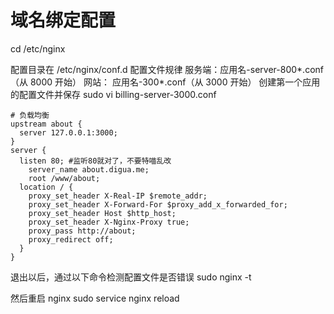 # 域名绑定配置

cd /etc/nginx

配置目录在 /etc/nginx/conf.d
配置文件规律
服务端：应用名-server-800*.conf（从 8000 开始）
网站： 应用名-300*.conf（从 3000 开始）
创建第一个应用的配置文件并保存
sudo vi billing-server-3000.conf

```
# 负载均衡
upstream about {
  server 127.0.0.1:3000;
}
server {
  listen 80; #监听80就对了，不要特喵乱改
    server_name about.digua.me;
    root /www/about;
  location / {
    proxy_set_header X-Real-IP $remote_addr;
    proxy_set_header X-Forward-For $proxy_add_x_forwarded_for;
    proxy_set_header Host $http_host;
    proxy_set_header X-Nginx-Proxy true;
    proxy_pass http://about;
    proxy_redirect off;
  }
}
```

退出以后，通过以下命令检测配置文件是否错误
sudo nginx -t

然后重启 nginx
sudo service nginx reload
